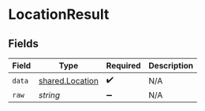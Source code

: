 # LocationResult


## Fields

| Field                                              | Type                                               | Required                                           | Description                                        |
| -------------------------------------------------- | -------------------------------------------------- | -------------------------------------------------- | -------------------------------------------------- |
| `data`                                             | [shared.Location](../../models/shared/location.md) | :heavy_check_mark:                                 | N/A                                                |
| `raw`                                              | *string*                                           | :heavy_minus_sign:                                 | N/A                                                |